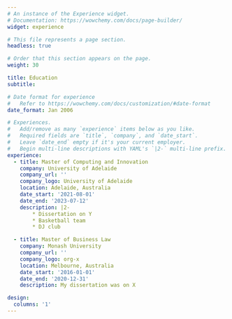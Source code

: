 ```yaml
---
# An instance of the Experience widget.
# Documentation: https://wowchemy.com/docs/page-builder/
widget: experience

# This file represents a page section.
headless: true

# Order that this section appears on the page.
weight: 30

title: Education
subtitle:

# Date format for experience
#   Refer to https://wowchemy.com/docs/customization/#date-format
date_format: Jan 2006

# Experiences.
#   Add/remove as many `experience` items below as you like.
#   Required fields are `title`, `company`, and `date_start`.
#   Leave `date_end` empty if it's your current employer.
#   Begin multi-line descriptions with YAML's `|2-` multi-line prefix.
experience:
  - title: Master of Computing and Innovation
    company: University of Adelaide
    company_url: ''
    company_logo: University of Adelaide
    location: Adelaide, Australia
    date_start: '2021-08-01'
    date_end: '2023-07-12'
    description: |2-
        * Dissertation on Y
        * Basketball team
        * DJ club

  - title: Master of Business Law
    company: Monash University
    company_url: ''
    company_logo: org-x
    location: Melbourne, Australia
    date_start: '2016-01-01'
    date_end: '2020-12-31'
    description: My dissertation was on X

design:
  columns: '1'
---
```

